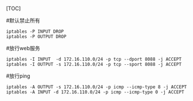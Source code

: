[TOC]

#默认禁止所有

```shell
iptables -P INPUT DROP 
iptables -P OUTPUT DROP 
```

#放行web服务
```shell
iptables -I INPUT  -d 172.16.110.0/24 -p tcp --dport 8088 -j ACCEPT
iptables -I OUTPUT -s 172.16.110.0/24 -p tcp --sport 8088 -j ACCEPT
```



#放行ping
```shell
iptables -A OUTPUT -s 172.16.110.0/24 -p icmp --icmp-type 8 -j ACCEPT
iptables -A INPUT -d 172.16.110.0/24 -p icmp --icmp-type 0 -j ACCEPT
```

